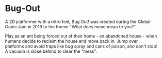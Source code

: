 # Bug-Out
A 2D platformer with a retro feel, Bug Out! was created during the Global Game Jam in 2019 to the theme "What does home mean to you?". 

Play as an ant being forced out of their home - an abandoned house - when humans decide to reclaim the house and move back in. Jump over platforms and avoid traps like bug spray and cans of poison, and don't stop! A vacuum is close behind to clear the "mess". 
